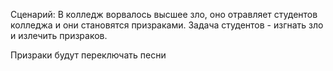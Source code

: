 Сценарий:
В колледж ворвалось высшее зло, оно отравляет студентов колледжа и они становятся призраками. Задача студентов - изгнать зло и излечить призраков. 






Призраки будут переключать песни